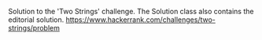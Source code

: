 Solution to the 'Two Strings' challenge. The Solution class also contains the editorial solution.
https://www.hackerrank.com/challenges/two-strings/problem